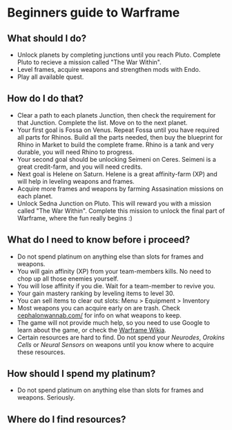 # Beginners guide to Warframe

## What should I do?

- Unlock planets by completing junctions until you reach Pluto. Complete Pluto to recieve a mission called "The War Within".
- Level frames, acquire weapons and strengthen mods with Endo.
- Play all available quest.

## How do I do that?

- Clear a path to each planets Junction, then check the requirement for that Junction. Complete the list. Move on to the next planet.
- Your first goal is Fossa on Venus. Repeat Fossa until you have required all parts for Rhinos. Build all the parts needed, then buy the blueprint for Rhino in Market to build the complete frame. Rhino is a tank and very durable, you will need Rhino to progress. 
- Your second goal should be unlocking Seimeni on Ceres. Seimeni is a great credit-farm, and you will need credits. 
- Next goal is Helene on Saturn. Helene is a great affinity-farm (XP) and will help in leveling weapons and frames.
- Acquire more frames and weapons by farming Assasination missions on each planet.
- Unlock Sedna Junction on Pluto. This will reward you with a mission called "The War Within". Complete this mission to unlock the final part of Warframe, where the fun really begins :)

## What do I need to know before i proceed?

- Do not spend platinum on anything else than slots for frames and weapons.
- You will gain affinity (XP) from your team-members kills. No need to chop up all those enemies yourself.
- You will lose affinity if you die. Wait for a team-member to revive you.
- Your gain mastery ranking by leveling items to level 30.
- You can sell items to clear out slots: Menu > Equipment > Inventory
- Most weapons you can acquire early on are trash. Check [cephalonwannab.com/](https://www.cephalonwannab.com/) for info on what weapons to keep.
- The game will not provide much help, so you need to use Google to learn about the game, or check the [Warframe Wikia](https://warframe.fandom.com/wiki).
- Certain resources are hard to find. Do not spend your *Neurodes*, *Orokins Cells* or *Neural Sensors* on weapons until you know where to acquire these resources.

## How should I spend my platinum?
- Do not spend platinum on anything else than slots for frames and weapons. Seriously.


## Where do I find resources?
